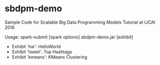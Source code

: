 # sbdpm-demo
Sample Code for Scalable Big Data Programming Models Tutorial at IJCAI 2016

Usage: spark-submit [spark options] sbdpm-demo.jar [exhibit]
- Exhibit 'hw': HelloWorld
- Exhibit 'tweet': Top Hashtags
- Exhibit 'kmeans': KMeans Clustering
